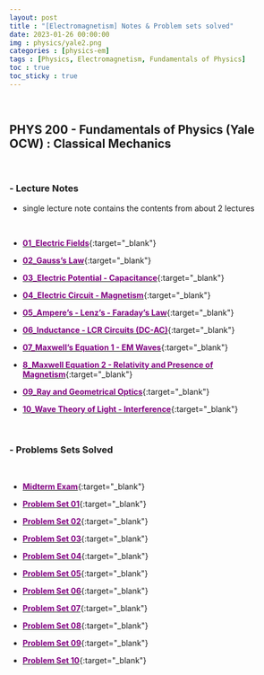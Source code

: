 ```yaml
---
layout: post
title : "[Electromagnetism] Notes & Problem sets solved"
date: 2023-01-26 00:00:00
img : physics/yale2.png
categories : [physics-em]
tags : [Physics, Electromagnetism, Fundamentals of Physics]
toc : true
toc_sticky : true
---
```

<br/>


## PHYS 200 - Fundamentals of Physics (Yale OCW) : Classical Mechanics
<br/>

### -  Lecture Notes
* single lecture note contains the contents from about 2 lectures
<br/>

- [<span style="color:purple">**01_Electric Fields**</span>](https://drive.google.com/file/d/1B1Q2th8wg0VgJXmwV48a8ANVw2LaLjhr/view?usp=share_link){:target="_blank"}

- [<span style="color:purple">**02_Gauss’s Law**</span>](https://drive.google.com/file/d/1W92rZnYJj9H9eWlBz9yKBYAxHzxmW3Xq/view?usp=share_link){:target="_blank"}

- [<span style="color:purple">**03_Electric Potential - Capacitance**</span>](https://drive.google.com/file/d/1hXaiG6U2UzBqKbAuiySwmf5Cfhx7BLvZ/view?usp=share_link){:target="_blank"}

- [<span style="color:purple">**04_Electric Circuit - Magnetism**</span>](https://drive.google.com/file/d/1bq0KXc4OsOjKlHigx6zKlh4jqBKduict/view?usp=share_link){:target="_blank"}

- [<span style="color:purple">**05_Ampere’s - Lenz’s - Faraday’s Law**</span>](https://drive.google.com/file/d/1OlDUIuZg6K47SGNugvcxtkoo340jmvMU/view?usp=share_link){:target="_blank"}

- [<span style="color:purple">**06_Inductance - LCR Circuits (DC-AC)**</span>](hhttps://drive.google.com/file/d/1u3vqWlFrW6bLrsA1_3HwVoNToGK6G5K-/view?usp=share_link){:target="_blank"}

- [<span style="color:purple">**07_Maxwell’s Equation 1 - EM Waves**</span>](https://drive.google.com/file/d/1h8cDUtd39ybW2vcp7ZX_AJW15I_2FBxS/view?usp=share_link){:target="_blank"}

- [<span style="color:purple">**8_Maxwell Equation 2 - Relativity and Presence of Magnetism**</span>](https://drive.google.com/file/d/1pztuEYHSCGcOF18wkzEchErkHjlmG6QM/view?usp=share_link){:target="_blank"}

- [<span style="color:purple">**09_Ray and Geometrical Optics**</span>](https://drive.google.com/file/d/1glWzapALHIDrmUebV_V0jiirnovVtfrC/view?usp=share_link){:target="_blank"}

- [<span style="color:purple">**10_Wave Theory of Light - Interference**</span>](https://drive.google.com/file/d/1boNa9x9bRgz7SfNio1Mlo5WGl_AfTbFW/view?usp=share_link){:target="_blank"}


<br/>

### -  Problems Sets Solved
<br/>

- [<span style="color:purple">**Midterm Exam**</span>](https://drive.google.com/file/d/1kYIAiH7G0gNH2y-CUvGHzKos8CuV34VK/view?usp=share_link){:target="_blank"}

- [<span style="color:purple">**Problem Set 01**</span>](https://drive.google.com/file/d/1pmMz-QA-kf77UvuwkXDgUj3dPa40fKM5/view?usp=share_link){:target="_blank"}

- [<span style="color:purple">**Problem Set 02**</span>](https://drive.google.com/file/d/1KBjs98_L_9fGM4oyvqZwlOls4HasP2iW/view?usp=share_link){:target="_blank"}

- [<span style="color:purple">**Problem Set 03**</span>](https://drive.google.com/file/d/192T0U48ayhUQ0p6VKQe1rkdYoR15KiR7/view?usp=share_link){:target="_blank"}

- [<span style="color:purple">**Problem Set 04**</span>](https://drive.google.com/file/d/1EoTIJKMBD8w8mY37fLLvKdkmvdVkr8DA/view?usp=share_link){:target="_blank"}

- [<span style="color:purple">**Problem Set 05**</span>](https://drive.google.com/file/d/15Ixp66hJBLuZp7tTlG_wtErFJqYVpWmW/view?usp=share_link){:target="_blank"}

- [<span style="color:purple">**Problem Set 06**</span>](https://drive.google.com/file/d/1ZrnXn5jr0DV78Cd8PNyZDyreXHi_g1ym/view?usp=share_link){:target="_blank"}

- [<span style="color:purple">**Problem Set 07**</span>](https://drive.google.com/file/d/13VNHUhjaCwM-pSWJoZnSe9SPWvMYJ_2A/view?usp=share_link){:target="_blank"}

- [<span style="color:purple">**Problem Set 08**</span>](https://drive.google.com/file/d/1eRRy0RXr6Ft4w7ekzg22Gw-6gOo-pNAn/view?usp=share_link){:target="_blank"}

- [<span style="color:purple">**Problem Set 09**</span>](https://drive.google.com/file/d/1wlfZgslWydn1J-G8S4z7GyORkWsyMxUP/view?usp=share_link){:target="_blank"}

- [<span style="color:purple">**Problem Set 10**</span>](https://drive.google.com/file/d/1mIOX_upZqKadC9GVXnFCUkajlvqOyiOZ/view?usp=share_link){:target="_blank"}


